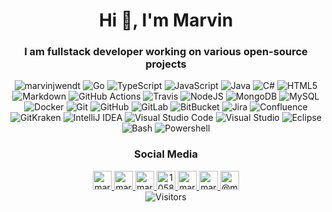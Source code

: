 <!--suppress ALL -->
<h1 align="center">Hi 👋, I'm Marvin</h1>
<h3 align="center">I am fullstack developer working on various open-source projects</h3>
<p align="center">
    <a>
    <img src="https://github-readme-stats.vercel.app/api?username=marvinjwendt&show_icons=true" alt="marvinjwendt" />
    </a>

<a>
    <img alt="Go" src="https://img.shields.io/badge/-Go-blue?style=flat-square&logo=go&logoColor=white" />
</a>
<a>
    <img alt="TypeScript" src="https://img.shields.io/badge/-TypeScript-007ACC?style=flat-square&logo=typescript&logoColor=white" />
</a>
<a>
    <img alt="JavaScript" src="https://img.shields.io/badge/-JavaScript-yellow?style=flat-square&logo=javascript&logoColor=white" />
</a>
<a>
    <img alt="Java" src="https://img.shields.io/badge/-Java-darkred?style=flat-square&logo=java&logoColor=white" />
</a>
<a>
    <img alt="C#" src="https://img.shields.io/badge/-C--Sharp-darkgreen?style=flat-square&logo=c-sharp&logoColor=white" />
</a>

<a>
    <img alt="HTML5" src="https://img.shields.io/badge/-HTML5-E34F26?style=flat-square&logo=html5&logoColor=white" />
</a>
<a>
    <img alt="Markdown" src="https://img.shields.io/badge/-Markdown-E34F26?style=flat-square&logo=markdown&logoColor=white" />
</a>

<a>
    <img alt="GitHub Actions" src="https://img.shields.io/badge/-GitHub_Actions-black?style=flat-square&logo=github-actions&logoColor=white" />
</a>
<a>
    <img alt="Travis" src="https://img.shields.io/badge/-Travis-green?style=flat-square&logo=travis&logoColor=white" />
</a>

<a>
    <img alt="NodeJS" src="https://img.shields.io/badge/-Nodejs-green?style=flat-square&logo=Node.js&logoColor=white" />
</a>
<a>
    <img alt="MongoDB" src="https://img.shields.io/badge/-MongoDB-green?style=flat-square&logo=mongodb&logoColor=white" />
</a>
<a>
    <img alt="MySQL" src="https://img.shields.io/badge/-MySQL-blue?style=flat-square&logo=mysql&logoColor=white" />
</a>
<a>
    <img alt="Docker" src="https://img.shields.io/badge/-Docker-blue?style=flat-square&logo=docker&logoColor=white" />
</a>
<a>
    <img alt="Git" src="https://img.shields.io/badge/-Git-orange?style=flat-square&logo=git&logoColor=white" />
</a>
<a>
    <img alt="GitHub" src="https://img.shields.io/badge/-GitHub-181717?style=flat-square&logo=github&logoColor=white" />
</a>
<a>
    <img alt="GitLab" src="https://img.shields.io/badge/-GitLab-FCA121?style=flat-square&logo=gitlab&logoColor=white" />
</a>
<a>
    <img alt="BitBucket" src="https://img.shields.io/badge/-BitBucket-darkblue?style=flat-square&logo=bitbucket&logoColor=white" />
</a>
<a>
    <img alt="Jira" src="https://img.shields.io/badge/-Jira-darkblue?style=flat-square&logo=jira&logoColor=white" />
</a>
<a>
    <img alt="Confluence" src="https://img.shields.io/badge/-Confluence-darkblue?style=flat-square&logo=confluence&logoColor=white" />
</a>
<a>
    <img alt="GitKraken" src="https://img.shields.io/badge/-GitKraken-darkblue?style=flat-square&logo=GitKraken&logoColor=white" />
</a>

<a>
    <img alt="IntelliJ IDEA" src="https://img.shields.io/badge/-IntelliJ_IDEA-blue?style=flat-square&logo=intellij-idea&logoColor=white" />
</a>
<a>
    <img alt="Visual Studio Code" src="https://img.shields.io/badge/-Visual_Studio_Code-blue?style=flat-square&logo=visual-studio-code&logoColor=white" />
</a>
<a>
    <img alt="Visual Studio" src="https://img.shields.io/badge/-Visual_Studio-blue?style=flat-square&logo=visual-studio&logoColor=white" />
</a>
<a>
    <img alt="Eclipse" src="https://img.shields.io/badge/-Eclipse-purple?style=flat-square&logo=eclipse&logoColor=white" />
</a>

<a>
    <img alt="Bash" src="https://img.shields.io/badge/-Bash-green?style=flat-square&logo=linux&logoColor=white" />
</a>
<a>
    <img alt="Powershell" src="https://img.shields.io/badge/-Powershell-blue?style=flat-square&logo=powershell&logoColor=white" />
</a>
</p>

<h3 align="center" >Social Media</h3>

<p align="center">

<a href="https://codepen.io/marvinjwendt" target="blank">
<img src="https://cdn.jsdelivr.net/npm/simple-icons@3.0.1/icons/codepen.svg" alt="marvinjwendt" height="30" width="30" />
</a>
<a href="https://twitter.com/marvinjwendt" target="blank">
<img src="https://cdn.jsdelivr.net/npm/simple-icons@3.0.1/icons/twitter.svg" alt="marvinjwendt" height="30" width="30" />
</a>
<a href="https://linkedin.com/in/marvin-wendt-7631b519a" target="blank">
<img src="https://cdn.jsdelivr.net/npm/simple-icons@3.0.1/icons/linkedin.svg" alt="marvin-wendt-7631b519a" height="30" width="30" />
</a>
<a href="https://stackoverflow.com/users/10588376" target="blank">
<img src="https://cdn.jsdelivr.net/npm/simple-icons@3.0.1/icons/stackoverflow.svg" alt="10588376" height="30" width="30" />
</a>
<a href="https://codesandbox.com/marvinjwendt" target="blank">
<img src="https://cdn.jsdelivr.net/npm/simple-icons@3.0.1/icons/codesandbox.svg" alt="marvinjwendt" height="30" width="30" />
</a>
<a href="https://instagram.com/marvinjwendt" target="blank">
<img src="https://cdn.jsdelivr.net/npm/simple-icons@3.0.1/icons/instagram.svg" alt="marvinjwendt" height="30" width="30" />
</a>
<a href="https://medium.com/@marvinjwendt" target="blank">
<img src="https://cdn.jsdelivr.net/npm/simple-icons@3.0.1/icons/medium.svg" alt="@marvinjwendt" height="30" width="30" />
</a>
<a>
<br>
<img alt="Visitors" src="https://visitor-badge.laobi.icu/badge?page_id=github.marvinjwendt"/>
</a>
</p>
